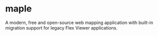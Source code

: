# maple
A modern, free and open-source web mapping application with built-in migration support for legacy Flex Viewer applications.
